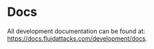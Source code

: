 <!--
SPDX-FileCopyrightText: 2022 Fluid Attacks <development@fluidattacks.com>

SPDX-License-Identifier: MPL-2.0
-->

# Docs

All development documentation
can be found at:
<https://docs.fluidattacks.com/development/docs>.
